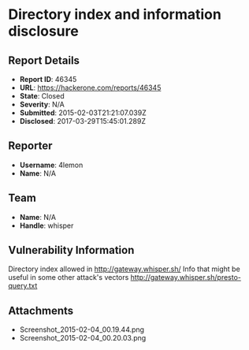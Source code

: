# Directory index and information disclosure

## Report Details
- **Report ID**: 46345
- **URL**: https://hackerone.com/reports/46345
- **State**: Closed
- **Severity**: N/A
- **Submitted**: 2015-02-03T21:21:07.039Z
- **Disclosed**: 2017-03-29T15:45:01.289Z

## Reporter
- **Username**: 4lemon
- **Name**: N/A

## Team
- **Name**: N/A
- **Handle**: whisper

## Vulnerability Information
Directory index allowed in http://gateway.whisper.sh/
Info that might be useful in some other attack's vectors
http://gateway.whisper.sh/presto-query.txt

## Attachments
- Screenshot_2015-02-04_00.19.44.png
- Screenshot_2015-02-04_00.20.03.png
